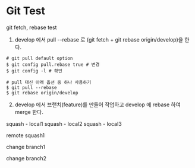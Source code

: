 # Git Test

git fetch, rebase test

1. develop 에서 pull --rebase 로 (git fetch + git rebase origin/develop)을 한다.

```shell
# git pull default option
$ git config pull.rebase true # 변경
$ git config -l # 확인
```

```shell
# pull 대신 아래 옵션 중 하나 사용하기
$ git pull --rebase
$ git rebase origin/develop
```
   
2. develop 에서 브랜치(feature)를 만들어 작업하고 develop 에 rebase 하여 merge 한다.

squash - local1
squash - local2
squash - local3

remote squash1


change branch1

change branch2
